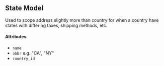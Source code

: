 ## State Model
Used to scope address slightly more than country for when a country have states with
differing taxes, shipping methods, etc.

#### Attributes
* `name`
* `abbr` e.g. "CA", "NY"
* `country_id`
